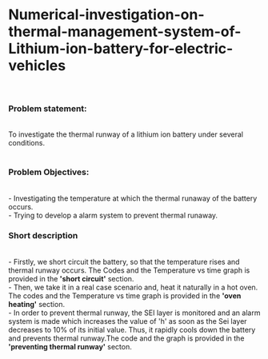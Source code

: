 # Numerical-investigation-on-thermal-management-system-of-Lithium-ion-battery-for-electric-vehicles </br>
</br>

### Problem statement:</br>
</br>
To investigate the thermal runway of a lithium ion battery under several conditions.</br>
</br>

### Problem Objectives:
</br>
- Investigating the temperature at which the thermal runaway of the battery occurs.</br>
- Trying to develop a alarm system to prevent thermal runaway.</br>

### Short description</br>
</br>
- Firstly, we short circuit the battery, so that the temperature rises and thermal runway occurs. The Codes and the Temperature vs time graph is provided in the <b>'short circuit'</b> section.</br>
- Then, we take it in a real case scenario and, heat it naturally in a hot oven. The codes and the Temperature vs time graph is provided in the <b>'oven heating'</b> section.</br>
- In order to prevent thermal runway, the SEI layer is monitored and an alarm system is made which increases the value of 'h' as soon as the Sei layer decreases to 10% of its initial value. Thus, it rapidly cools down the battery and prevents thermal runway.The code and the graph is provided in the <b>'preventing thermal runway'</b> secton.
